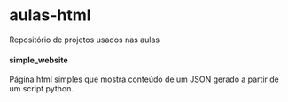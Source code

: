 # aulas-html
Repositório de projetos usados nas aulas


#### simple_website
Página html simples que mostra conteúdo de um JSON gerado a partir de um script python.
